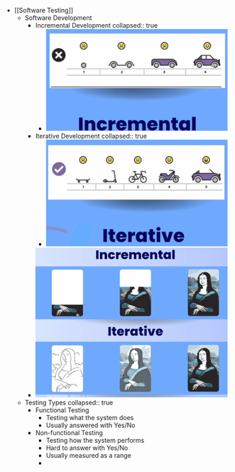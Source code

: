 - [[Software Testing]]
	- Software Development
		- Incremental Development
		  collapsed:: true
			- ![image.png](../assets/image_1715138633972_0.png)
		- Iterative Development
		  collapsed:: true
			- ![image.png](../assets/image_1715138619883_0.png)
		- ![image.png](../assets/image_1715138867066_0.png)
	- Testing Types
	  collapsed:: true
		- Functional Testing
			- Testing what the system does
			- Usually answered with Yes/No
		- Non-functional Testing
			- Testing how the system performs
			- Hard to answer with Yes/No
			- Usually measured as a range
			-